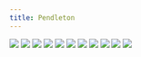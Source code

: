 ```yaml
---
title: Pendleton
---
```


![](images/people-comics/part-6/p076.png)
![](images/people-comics/part-6/p077.png)
![](images/people-comics/part-6/p078.png)
![](images/people-comics/part-6/p079.png)
![](images/people-comics/part-6/p080.png)
![](images/people-comics/part-6/p081.png)
![](images/people-comics/part-6/p082.png)
![](images/people-comics/part-6/p083.png)
![](images/people-comics/part-6/p084.png)
![](images/people-comics/part-6/p085.png)
![](images/people-comics/part-6/p086.png)